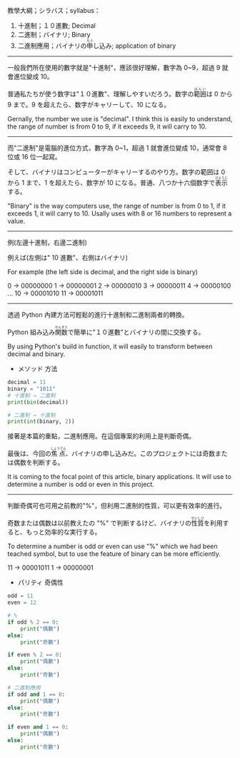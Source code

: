 教學大綱；シラバス；syllabus：
1. 十進制；１０進數; Decimal
2. 二進制；バイナリ; Binary
3. 二進制應用；バイナリの<ruby>申<rt>もう</rt></ruby>し込み; application of binary 

---

一般我們所在使用的數字就是"十進制"，應該很好理解，數字為 0~9，超過 9 就會進位變成 10。

普通私たちが使う数字は"１０進數"、理解しやすいだろう。数字の<ruby>範囲<rt>はんい</rt></ruby>は 0 から 9 まで。9 を<ruby>超<rt>こ</rt></ruby>えたら、数字がキャリーして、10 になる。

Gernally, the number we use is "decimal". I think this is easily to understand, the range of number is from 0 to 9, if it exceeds 9, it will carry to 10.

---

而"二進制"是電腦的進位方式，數字為 0~1，超過 1 就會進位變成 10，通常會 8 位或 16 位一起寫。

そして、バイナリはコンピューターがキャリーするのやり方。数字の範囲は 0 から 1 まで、1 を超えたら、数字が 10 になる。普通、八つか十六個数字で<ruby>表示<rt>ひょうじ</rt></ruby>する。

"Binary" is the way computers use, the range of number is from 0 to 1, if it exceeds 1, it will carry to 10. Usally uses with 8 or 16 numbers to represent a value.

---

例(左邊十進制，右邊二進制)

例えば(左側は" 10 進數"、右側はバイナリ)

For example (the left side is decimal, and the right side is binary)

0  → 00000000
1  → 00000001
2  → 00000010
3  → 00000011
4  → 00000100
...
10 → 00001010
11 → 00001011

---

透過 Python 內建方法可輕鬆的進行十進制和二進制兩者的轉換。

Python 組み込み<ruby>関数<rt>かんすう</rt></ruby>で簡単に"１０進數"とバイナリの間に交換する。

By using Python's build in function, it will easily to transform between decimal and binary.

* メソッド 方法

```python
decimal = 11
binary = "1011"
# 十進制 → 二進制
print(bin(decimal))

# 二進制 → 十進制
print(int(binary, 2))
```

接著是本篇的重點，二進制應用。在這個專案的利用上是判斷奇偶。

最後は、今回の<ruby>焦点<rt>しょうてん</rt></ruby>、バイナリの申し込みだ。このプロジェクトには奇数または偶数を判断する。

It is coming to the focal point of this article, binary applications. It will use to determine a number is odd or even in this project.

---

判斷奇偶可也可用之前教的"%"，但利用二進制的性質，可以更有效率的進行。

奇数または偶数は以前教えたの "%" で判断するけど、バイナリの<ruby>性質<rt>せいしつ</rt></ruby>を利用すると、もっと効率的な実行する。

To determine a number is odd or even can use "%" which we had been teached symbol, but to use the feature of binary can be more efficiently.

11 → 00001011
1  → 00000001

* パリティ 奇偶性

```python
odd = 11
even = 12

# %
if odd % 2 == 0:
    print("偶數")
else:
    print("奇數")

if even % 2 == 0:
    print("偶數")
else:
    print("奇數")

# 二進制應用
if odd and 1 == 0:
    print("偶數")
else:
    print("奇數")

if even and 1 == 0:
    print("偶數")
else:
    print("奇數")
```